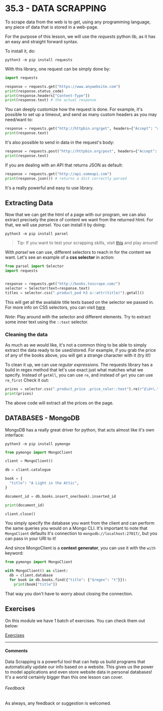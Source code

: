 # 35.3 - DATA SCRAPPING

To scrape data from the web is to get, using any programming language, any piece of data that is stored in a web-page.

For the purpose of this lesson, we will use the *requests* python lib, as it has an easy and straight forward syntax.

To install it, do:

```
python3 -m pip install requests
```

With this library, one request can be simply done by:

```python
import requests

response = requests.get("https://www.anywebsite.com")
print(response.status_code)
print(response.headers["Content-Type"])
print(response.text) # the actual response
```

You can deeply customize how the request is done. For example, it's possible to set up a timeout, and send as many custom headers as you may need/want to:

```python
response = requests.get("http://httpbin.org/get", headers={"Accept": "application/json"} timeout=2)
print(response.text)
```

It's also possible to send in data in the request's body:

```python
response = requests.post("http://httpbin.org/post", headers={"Accept": "application/json"} data={'username': 'fabio'})
print(response.text)
```

If you are dealing with an API that returns JSON as default:

```python
response = requests.get("http://api.someapi.com")
print(response.json()) # returns a dict correctly parsed
```

It's a really powerful and easy to use library.

## Extracting Data

Now that we can get the html of a page with our program, we can also extract precisely the piece of content we want from the returned html. For that, we will use *parsel*. You can install it by doing:

```
python3 -m pip install parsel
```

> Tip: If you want to test your scrapping skills, visit [this](http://books.toscrape.com/) and play around!

With *parsel* we can use, different selectors to reach in for the content we want. Let's see an example of a **css selector** in action:

```python
from parsel import Selector
import requests


response = requests.get("http://books.toscrape.com/")
selector = Selector(text=response.text)
titles = selector.css(".product_pod h3 a::attr(title)").getall()
```

This will get all the available title texts based on the selector we passed in. For more info on CSS selectors, you can visit [here](https://www.w3schools.com/cssref/css_selectors.asp)

*Note*: Play around with the selector and different elements. Try to extract some inner text using the `::text` selector.

### Cleaning the data

As much as we would like, it's not a common thing to be able to simply extract the data ready to be used/stored. For example, if you grab the price of any of the books above, you will get a strange character with it (try it!)

To clean it up, we can use *regular expressions*. The requests library has a build in regex method that let's use exact just what matches what we specify. Instead of `getAll`, you can use `re`, and instead of `get` you can use `re_first` Check it out:

```python
prices = selector.css(".product_price .price_color::text").re(r"£\d+\.\d{2}")
print(prices)
```

The above code will extract all the prices on the page.

## DATABASES - MongoDB

MongoDB has a really great driver for python, that acts almost like it's own interface:

```
python3 -m pip install pymongo
```

```python
from pymongo import MongoClient

client = MongoClient()

db = client.catalogue

book = {
  "title": "A Light in the Attic",
}

document_id = db.books.insert_one(book).inserted_id

print(document_id)

client.close()
```

You simply specify the database you want from the client and can perform the same queries you would on a Mongo CLI. It's important to note that `MongoClient` defaults it's connection to `mongodb://localhost:27017/`, but you can pass in your URI to it!

And since MongoClient is a **context generator**, you can use it with the `with` keyword:

```python
from pymongo import MongoClient

with MongoClient() as client:
  db = client.database
  for book in db.books.find({"title": {"$regex": "t"}}):
    print(book["title"])
```

That way you don't have to worry about closing the connection.

## Exercises

On this module we have 1 batch of exercises. You can check them out below:

[Exercises](./exercises)

----

#### Comments

Data Scrapping is a powerful tool that can help us build programs that automatically update our info based on a website. This gives us the power to model applications and even store website data in personal databases! It's a world certainly bigger than this one lesson can cover.

###### Feedback

As always, any feedback or suggestion is welcomed.

